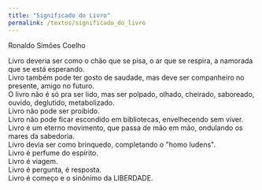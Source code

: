 ```yaml
---
title: "Significado do Livro"
permalink: /textos/significado_do_livro
---
```


Ronaldo Simões Coelho

Livro deveria ser como o chão que se pisa, o ar que se respira, a namorada que se está esperando.  
Livro também pode ter gosto de saudade, mas deve ser companheiro no presente, amigo no futuro.  
O livro não é só pra ser lido, mas ser polpado, olhado, cheirado, saboreado, ouvido, deglutido, metabolizado.  
Livro não pode ser proibido.  
Livro não pode ficar escondido em bibliotecas, envelhecendo sem viver.  
Livro é um eterno movimento, que passa de mão em mão, ondulando os mares da sabedoria.  
Livro devia ser como brinquedo, completando o "homo ludens".  
Livro é perfume do espírito.  
Livro é viagem.  
Livro é pergunta, é resposta.  
Livro é começo e o sinônimo da LIBERDADE.

